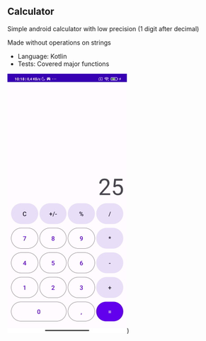 ## Calculator

Simple android calculator with low precision (1 digit after decimal) 

Made without operations on strings

- Language: Kotlin
- Tests: Covered major functions

![Preview](./images/preview.jpg?))
